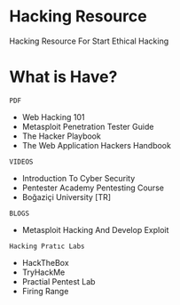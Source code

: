 # Hacking Resource
Hacking Resource For Start Ethical Hacking

# What is Have?
`PDF`
+ Web Hacking 101
+ Metasploit Penetration Tester Guide
+ The Hacker Playbook
+ The Web Application Hackers Handbook

`VIDEOS`
+ Introduction To Cyber Security
+ Pentester Academy Pentesting Course 
+ Boğaziçi University [TR]

`BLOGS`
+ Metasploit Hacking And Develop Exploit

`Hacking Pratıc Labs`
+ HackTheBox
+ TryHackMe
+ Practial Pentest Lab
+ Firing Range

